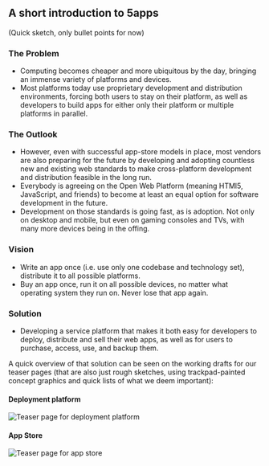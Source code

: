 ## A short introduction to 5apps

(Quick sketch, only bullet points for now)

### The Problem

* Computing becomes cheaper and more ubiquitous by the day, bringing an immense variety of platforms and devices.
* Most platforms today use proprietary development and distribution environments, forcing both users to stay on their platform, as well as developers to build apps for either only their platform or multiple platforms in parallel.

### The Outlook

* However, even with successful app-store models in place, most vendors are also preparing for the future by developing and adopting countless new and existing web standards to make cross-platform development and distribution feasible in the long run.
* Everybody is agreeing on the Open Web Platform (meaning HTMl5, JavaScript, and friends) to become at least an equal option for software development in the future.
* Development on those standards is going fast, as is adoption. Not only on desktop and mobile, but even on gaming consoles and TVs, with many more devices being in the offing.

### Vision

* Write an app once (i.e. use only one codebase and technology set), distribute it to all possible platforms.
* Buy an app once, run it on all possible devices, no matter what operating system they run on. Never lose that app again.

### Solution

* Developing a service platform that makes it both easy for developers to deploy, distribute and sell their web apps, as well as for users to purchase, access, use, and backup them.

A quick overview of that solution can be seen on the working drafts for our teaser pages (that are also just rough sketches, using trackpad-painted concept graphics and quick lists of what we deem important):

#### Deployment platform

![Teaser page for deployment platform](http://5apps.github.com/onepager/screenshot_1.png)

#### App Store

![Teaser page for app store](http://5apps.github.com/onepager/screenshot_2.png)